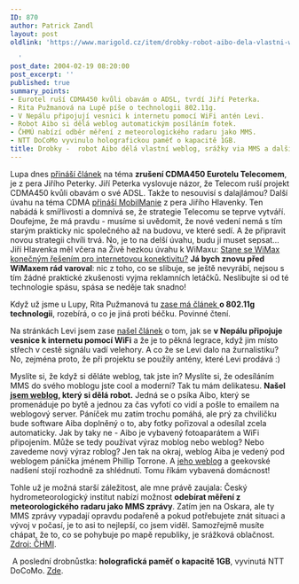 ```yaml
---
ID: 870
author: Patrick Zandl
layout: post
oldlink: 'https://www.marigold.cz/item/drobky-robot-aibo-dela-vlastni-weblog-srazky-via-mms-a-dalsi-drobnosti

  '
post_date: 2004-02-19 08:20:00
post_excerpt: ''
published: true
summary_points:
- Eurotel ruší CDMA450 kvůli obavám o ADSL, tvrdí Jiří Peterka.
- Rita Pužmanová na Lupě píše o technologii 802.11g.
- V Nepálu připojují vesnici k internetu pomocí WiFi antén Levi.
- Robot Aibo si dělá weblog automatickým posíláním fotek.
- ČHMÚ nabízí odběr měření z meteorologického radaru jako MMS.
- NTT DoCoMo vyvinulo holografickou paměť o kapacitě 1GB.
title: Drobky -  robot Aibo dělá vlastní weblog, srážky via MMS a další drobnosti
---
```


<p>
Lupa dnes <A href="http://www.lupa.cz/clanek.php3?show=3237" target=_blank>přináší článek</A> na téma <STRONG>zrušení CDMA450 Eurotelu Telecomem</STRONG>, je z pera Jiřího Peterky. Jiří Peterka vyslovuje názor, že Telecom ruší projekt CDMA450 kvůli obavám o své ADSL. Takže to nesouvisí s dalajlámou? Další úvahu na téma CDMA <A href="http://www.mobilmania.cz/Operatori/Ar.asp?ARI=106606&amp;CAI=2114" target=_blank>přináší MobilManie</A> z pera Jiřího Hlavenky. Ten nabádá k smířlivosti a domnívá se, že strategie Telecomu se teprve vytváří. Doufejme, že má pravdu - musíme si uvědomit, že nové vedení nemá s tím starým prakticky nic společného až na budovu, ve které sedí. A že připravit novou strategii chvíli trvá. No, je to na delší úvahu, budu ji muset sepsat... Jiří Hlavenka měl včera na Živě hezkou úvahu k WiMaxu: <A href="http://www.zive.cz/h/Byznys/Ar.asp?ARI=114959&amp;CAI=2034">Stane se WiMax konečným řešením pro internetovou konektivitu?</A>&#160;<STRONG>Já bych znovu před WiMaxem rád varoval</STRONG>: nic z toho, co se slibuje, se ještě nevyrábí, nejsou s tím žádné praktické zkušenosti vyjma reklamních letáčků. Neslibujte si od té technologie spásu, spása se neděje tak snadno!</p>

<p>
Když už jsme u Lupy, Rita Pužmanová tu <A href="http://www.lupa.cz/clanek.php3?show=3236" target=_blank>zase má článek </A><STRONG>o 802.11g technologii</STRONG>, rozebírá, o co je jiná proti béčku. Povinné čtení. </p>

<p>
Na stránkách Levi jsem zase <A href="http://www.levi.cz/clanek.php?id=4744" target=_blank>našel článek</A> o tom, jak se <STRONG>v Nepálu připojuje vesnice k internetu pomocí WiFi</STRONG> a že je to pěkná legrace, když jim místo střech v cestě signálu vadí velehory. A co že se Levi dalo na žurnalistiku? No, zejména proto, že při projektu se použily antény, které Levi prodává :)</p>

<p>
Myslíte si, že když si děláte weblog, tak jste in? Myslíte si, že odesíláním MMS do svého moblogu jste cool a moderní? Tak tu mám delikatesu. <STRONG>Našel </STRONG><A href="http://pt.textamerica.com/?r=407974" target=_blank><STRONG>jsem weblog</STRONG></A><STRONG>, který si dělá robot.</STRONG> Jedná se o psíka Aibo, který se promenáduje po bytě a jednou za čas vyfotí co vidí a pošle to emailem na weblogový server. Páníček mu zatím trochu pomáhá, ale prý za chviličku bude software Aiba doplněný o to, aby fotky pořizoval a odesílal zcela automaticky. Jak by taky ne - Aibo je vybavený fotoaparátem a WiFi připojením. Může se tedy používat výraz moblog nebo weblog? Nebo zavedeme nový výraz roblog? Jen tak na okraj, weblog Aiba je vedený pod weblogem páníčka jménem Phillip Torrone. A <A href="http://pt.textamerica.com/" target=_blank>jeho weblog</A> a geekovské nadšení stojí rozhodně za shlédnutí. Tomu říkám vybavená domácnost!</p>

<p>
Tohle už je možná starší záležitost, ale mne právě zaujala: Český hydrometeorologický institut nabízí možnost <STRONG>odebírat měření z meteorologického radaru jako MMS zprávy</STRONG>. Zatím jen na Oskara, ale ty MMS zprávy vypadají opravdu podařeně a pokud potřebujete znát situaci a vývoj v počasí, je to asi to nejlepší, co jsem viděl. Samozřejmě musíte chápat, že to, co se pohybuje po mapě republiky, je srážková oblačnost. <A href="http://www.chmi.cz/meteo/rad/mms_reklama/index.html" target=_blank>Zdroj: ČHMI</A>.</p>

<p>
&#160;A poslední drobnůstka: <STRONG>holografická paměť o kapacitě 1GB</STRONG>, vyvinutá NTT DoCoMo. <A href="http://neasia.nikkeibp.com/wcs/leaf?CID=onair/asabt/news/290920" target=_blank>Zde</A>.</p>